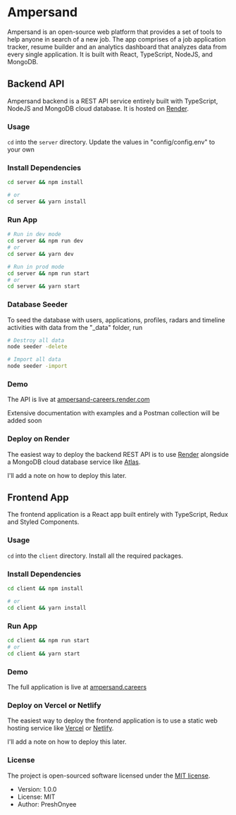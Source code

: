 # Ampersand

Ampersand is an open-source web platform that provides a set of tools to help anyone in search of a new job. The app comprises of a job application tracker, resume builder and an analytics dashboard that analyzes data from every single application. It is built with React, TypeScript, NodeJS, and MongoDB.

## Backend API

Ampersand backend is a REST API service entirely built with TypeScript, NodeJS and MongoDB cloud database. It is hosted on [Render](https://render.com).

### Usage

`cd` into the `server` directory. Update the values in "config/config.env" to your own

### Install Dependencies

```bash
cd server && npm install

# or
cd server && yarn install

```

### Run App

```bash
# Run in dev mode
cd server && npm run dev
# or
cd server && yarn dev

# Run in prod mode
cd server && npm run start
# or
cd server && yarn start
```

### Database Seeder

To seed the database with users, applications, profiles, radars and timeline activities with data from the "\_data" folder, run

```bash
# Destroy all data
node seeder -delete

# Import all data
node seeder -import
```

### Demo

The API is live at [ampersand-careers.render.com](https://ampersand-careers.onrender.com/)

Extensive documentation with examples and a Postman collection will be added soon

### Deploy on Render

The easiest way to deploy the backend REST API is to use [Render](https://render.com) alongside a MongoDB cloud database service like [Atlas](https://www.mongodb.com/cloud/atlas).

I'll add a note on how to deploy this later.

## Frontend App

The frontend application is a React app built entirely with TypeScript, Redux and Styled Components.

### Usage

`cd` into the `client` directory. Install all the required packages.

### Install Dependencies

```bash
cd client && npm install

# or
cd client && yarn install

```

### Run App

```bash
cd client && npm run start
# or
cd client && yarn start
```

### Demo

The full application is live at [ampersand.careers](https://ampersand.careers/)

### Deploy on Vercel or Netlify

The easiest way to deploy the frontend application is to use a static web hosting service like [Vercel](https://vercel.com) or [Netlify](https://netlify.app).

I'll add a note on how to deploy this later.

### License

The project is open-sourced software licensed under the [MIT license](http://opensource.org/licenses/MIT).

- Version: 1.0.0
- License: MIT
- Author: PreshOnyee
